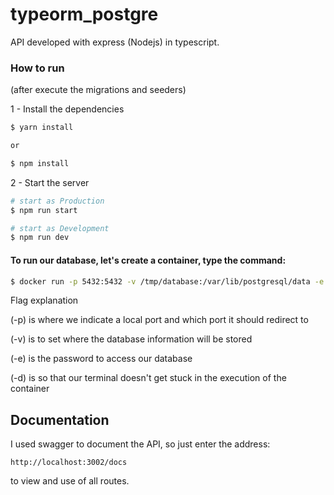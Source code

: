 # typeorm_postgre

API developed with express (Nodejs) in typescript.

### How to run

(after execute the migrations and seeders)

1 - Install the dependencies

```bash
$ yarn install

or

$ npm install
```

2 - Start the server

```bash
# start as Production
$ npm run start

# start as Development
$ npm run dev
```

#### To run our database, let's create a container, type the command:

```bash
$ docker run -p 5432:5432 -v /tmp/database:/var/lib/postgresql/data -e POSTGRES_PASSWORD=1234 -d postgres
```

Flag explanation

(-p) is where we indicate a local port and which port it should redirect to

(-v) is to set where the database information will be stored

(-e) is the password to access our database

(-d) is so that our terminal doesn't get stuck in the execution of the container

## Documentation

I used swagger to document the API, so just enter the address:

`http://localhost:3002/docs`

to view and use of all routes.
